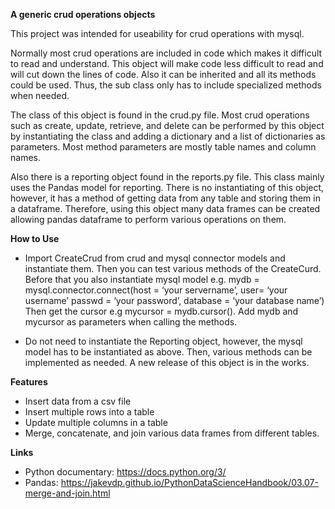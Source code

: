 **A generic crud operations objects**

This project was intended for useability for crud operations with mysql. 

Normally most crud operations are included in code which makes it difficult to read and understand. This object will make code less difficult to read and will cut down the lines of code. Also it can be inherited and all its methods could be used. Thus, the sub class only has to include specialized methods when needed.

The class of this object is found in the crud.py file. Most crud operations such as create, update, retrieve, and delete can be performed by this object by instantiating the class and adding a dictionary and a list of dictionaries as parameters. Most method parameters are mostly table names and column names.

Also there is a reporting object found in the reports.py file. This class mainly uses the Pandas model for reporting. There is no instantiating of this object, however, it has a method of getting data from any table and storing them in a dataframe. Therefore, using this object many data frames can be created allowing pandas dataframe to perform various operations on them.

**How to Use**

* Import CreateCrud from crud and mysql connector models and instantiate them. Then you can test various methods of the CreateCurd. Before that you also instantiate mysql model  e.g. mydb = mysql.connector.connect(host = ‘your servername’, user= ‘your username’ passwd = ‘your password’, database = ‘your database name’) Then get the cursor e.g mycursor = mydb.cursor(). Add mydb and mycursor as parameters when calling the methods.

* Do not need to instantiate the Reporting object, however, the mysql model has to be instantiated as above. Then, various methods can be implemented as needed. A new release of this object is in the works.


**Features**

* Insert data from a csv file
* Insert multiple rows into a table
* Update multiple columns in a table
* Merge, concatenate, and join various data frames from different tables.

**Links**

* Python documentary:  https://docs.python.org/3/
* Pandas: https://jakevdp.github.io/PythonDataScienceHandbook/03.07-merge-and-join.html


